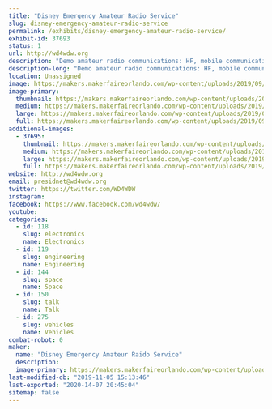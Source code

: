 ```yaml
---
title: "Disney Emergency Amateur Radio Service"
slug: disney-emergency-amateur-radio-service
permalink: /exhibits/disney-emergency-amateur-radio-service/
exhibit-id: 37693
status: 1
url: http://wd4wdw.org
description: "Demo amateur radio communications: HF, mobile communications with our van, and satellite communications."
description-long: "Demo amateur radio communications: HF, mobile communications with our van, and satellite communications."
location: Unassigned
image: https://makers.makerfaireorlando.com/wp-content/uploads/2019/09/dearsphoto2-1024x683.jpg
image-primary:
  thumbnail: https://makers.makerfaireorlando.com/wp-content/uploads/2019/09/dearsphoto2-150x150.jpg
  medium: https://makers.makerfaireorlando.com/wp-content/uploads/2019/09/dearsphoto2-300x200.jpg
  large: https://makers.makerfaireorlando.com/wp-content/uploads/2019/09/dearsphoto2-1024x683.jpg
  full: https://makers.makerfaireorlando.com/wp-content/uploads/2019/09/dearsphoto2.jpg
additional-images:
  - 37695:
    thumbnail: https://makers.makerfaireorlando.com/wp-content/uploads/2019/09/dearsphoto3-150x150.jpg
    medium: https://makers.makerfaireorlando.com/wp-content/uploads/2019/09/dearsphoto3-225x300.jpg
    large: https://makers.makerfaireorlando.com/wp-content/uploads/2019/09/dearsphoto3-768x1024.jpg
    full: https://makers.makerfaireorlando.com/wp-content/uploads/2019/09/dearsphoto3.jpg
website: http://wd4wdw.org
email: presidnet@wd4wdw.org
twitter: https://twitter.com/WD4WDW
instagram: 
facebook: https://www.facebook.com/wd4wdw/
youtube: 
categories:
  - id: 118
    slug: electronics
    name: Electronics
  - id: 119
    slug: engineering
    name: Engineering
  - id: 144
    slug: space
    name: Space
  - id: 150
    slug: talk
    name: Talk
  - id: 275
    slug: vehicles
    name: Vehicles
combat-robot: 0
maker:
  name: "Disney Emergency Amateur Raido Service"
  description:
  image-primary: https://makers.makerfaireorlando.com/wp-content/uploads/2019/09/dearsphoto1.jpg
last-modified-db: "2019-11-05 15:13:46"
last-exported: "2020-14-07 20:45:04"
sitemap: false
---
```

